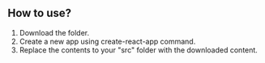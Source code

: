 ## How to use?

1. Download the folder.
2. Create a new app using create-react-app command.
3. Replace the contents to your "src" folder with the downloaded content.
